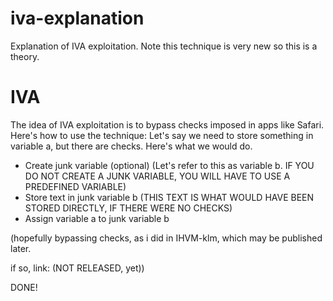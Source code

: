 # iva-explanation
Explanation of IVA exploitation. Note this technique is very new so this is a theory. 
# IVA
The idea of IVA exploitation is to bypass checks imposed in apps like Safari. 
Here's how to use the technique:
Let's say we need to store something in variable a, but there are checks. Here's what we would do. 
* Create junk variable (optional)
(Let's refer to this as variable b. IF YOU DO NOT CREATE A JUNK VARIABLE, YOU WILL HAVE TO USE A PREDEFINED VARIABLE)
* Store text in junk variable b
(THIS TEXT IS WHAT WOULD HAVE BEEN STORED DIRECTLY, IF THERE WERE NO CHECKS)
* Assign variable a to junk variable b


(hopefully bypassing checks, as i did in IHVM-klm, which may be published later.

if so, link: (NOT RELEASED, yet))


DONE! 
